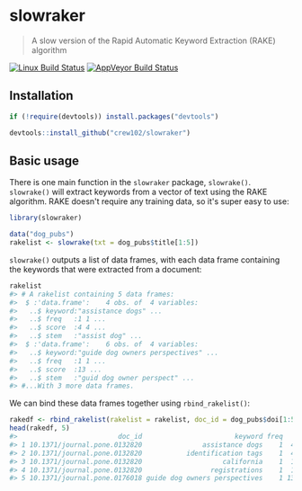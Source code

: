 slowraker
================

> A slow version of the Rapid Automatic Keyword Extraction (RAKE) algorithm

[![Linux Build Status](https://travis-ci.org/crew102/slowraker.svg?branch=master)](https://travis-ci.org/crew102/slowraker) [![AppVeyor Build Status](https://ci.appveyor.com/api/projects/status/2ycx1m182va333ye?svg=true)](https://ci.appveyor.com/project/crew102/slowraker)

Installation
------------

``` r
if (!require(devtools)) install.packages("devtools")

devtools::install_github("crew102/slowraker")
```

Basic usage
-----------

There is one main function in the `slowraker` package, `slowrake()`. `slowrake()` will extract keywords from a vector of text using the RAKE algorithm. RAKE doesn't require any training data, so it's super easy to use:

``` r
library(slowraker)

data("dog_pubs")
rakelist <- slowrake(txt = dog_pubs$title[1:5])
```

`slowrake()` outputs a list of data frames, with each data frame containing the keywords that were extracted from a document:

``` r
rakelist
#> # A rakelist containing 5 data frames:
#>  $ :'data.frame':    4 obs. of  4 variables:
#>   ..$ keyword:"assistance dogs" ...
#>   ..$ freq   :1 1 ...
#>   ..$ score  :4 4 ...
#>   ..$ stem   :"assist dog" ...
#>  $ :'data.frame':    6 obs. of  4 variables:
#>   ..$ keyword:"guide dog owners perspectives" ...
#>   ..$ freq   :1 1 ...
#>   ..$ score  :13 ...
#>   ..$ stem   :"guid dog owner perspect" ...
#> #...With 3 more data frames.
```

We can bind these data frames together using `rbind_rakelist()`:

``` r
rakedf <- rbind_rakelist(rakelist = rakelist, doc_id = dog_pubs$doi[1:5])
head(rakedf, 5)
#>                         doc_id                       keyword freq    score                    stem
#> 1 10.1371/journal.pone.0132820               assistance dogs    1  4.00000              assist dog
#> 2 10.1371/journal.pone.0132820           identification tags    1  4.00000             identif tag
#> 3 10.1371/journal.pone.0132820                    california    1  1.00000              california
#> 4 10.1371/journal.pone.0132820                 registrations    1  1.00000                 registr
#> 5 10.1371/journal.pone.0176018 guide dog owners perspectives    1 13.33333 guid dog owner perspect
```
